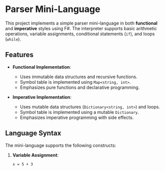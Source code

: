# Parser Mini-Language

This project implements a simple parser mini-language in both **functional** and **imperative** styles using F#. The interpreter supports basic arithmetic operations, variable assignments, conditional statements (`if`), and loops (`while`).

## Features

- **Functional Implementation**:
  - Uses immutable data structures and recursive functions.
  - Symbol table is implemented using `Map<string, int>`.
  - Emphasizes pure functions and declarative programming.

- **Imperative Implementation**:
  - Uses mutable data structures (`Dictionary<string, int>`) and loops.
  - Symbol table is implemented using a mutable `Dictionary`.
  - Emphasizes imperative programming with side effects.

## Language Syntax

The mini-language supports the following constructs:

1. **Variable Assignment**:
   ```plaintext
   x = 5 + 3
